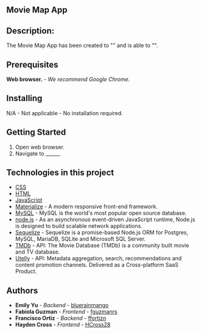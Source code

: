 ## Movie Map App

## Description: 
The Movie Map App has been created to "" and is able to "".

## Prerequisites
**Web browser.** - *We recommend Google Chrome.*

## Installing
N/A - Not applicable - No installation required.

## Getting Started
1. Open web browser.
2. Navigate to ______

## Technologies in this project
* [CSS](https://www.w3.org/Style/CSS/Overview.en.html/)
* [HTML](https://www.w3.org/html/)
* [JavaScript](https://www.javascript.com/)
* [Materialize](https://materializecss.com/) - A modern responsive front-end framework.
* [MySQL](https://www.mysql.com/) - MySQL is the world's most popular open source database.
* [node.js](https://nodejs.org/en/) - As an asynchronous event-driven JavaScript runtime, Node.js is designed to build scalable network applications.
* [Sequelize](https://sequelize.org/) - Sequelize is a promise-based Node.js ORM for Postgres, MySQL, MariaDB, SQLite and Microsoft SQL Server.
* [TMDb](https://www.themoviedb.org/documentation/api/) - API: The Movie Database (TMDb) is a community built movie and TV database.
* [Utelly](https://www.utelly.com/) - API: Metadata aggregation, search, recommendations and content promotion channels. Delivered as a Cross-platform SaaS Product.

## Authors
* **Emily Yu** - *Backend* - [bluerainmango](https://github.com/bluerainmango)
* **Fabiola Guzman** - *Frontend* - [fguzmanrs](https://github.com/fguzmanrs)
* **Francisco Ortiz** - *Backend* - [ffortizn](https://github.com/ffortizn)
* **Hayden Cross** - *Frontend* - [HCross28](https://github.com/HCross28)
